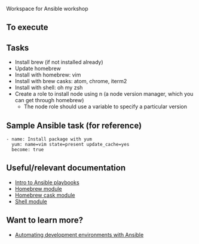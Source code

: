 Workspace for Ansible workshop

## To execute

## Tasks
- Install brew (if not installed already)
- Update homebrew
- Install with homebrew: vim
- Install with brew casks: atom, chrome, iterm2
- Install with shell: oh my zsh
- Create a role to install node using n (a node version manager, which you can get through homebrew)
  - The node role should use a variable to specify a particular version

## Sample Ansible task (for reference)

```
- name: Install package with yum
  yum: name=vim state=present update_cache=yes
  become: true
```

## Useful/relevant documentation
- [Intro to Ansible playbooks](http://docs.ansible.com/ansible/playbooks_intro.html)
- [Homebrew module](http://docs.ansible.com/ansible/homebrew_module.html)
- [Homebrew cask module](http://docs.ansible.com/ansible/homebrew_cask_module.html)
- [Shell module](http://docs.ansible.com/ansible/shell_module.html)

## Want to learn more?
- [Automating development environments with Ansible](http://www.nickhammond.com/automating-development-environment-ansible/)
